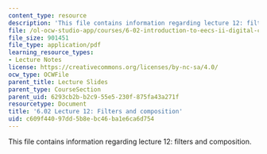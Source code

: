 ```yaml
---
content_type: resource
description: 'This file contains information regarding lecture 12: filters and composition.'
file: /ol-ocw-studio-app/courses/6-02-introduction-to-eecs-ii-digital-communication-systems-fall-2012/c609f44097dd5b8ebc46ba1e6ca6d754_MIT6_02F12_lec12.pdf
file_size: 901451
file_type: application/pdf
learning_resource_types:
- Lecture Notes
license: https://creativecommons.org/licenses/by-nc-sa/4.0/
ocw_type: OCWFile
parent_title: Lecture Slides
parent_type: CourseSection
parent_uid: 6293cb2b-b2c9-55e5-230f-875fa43a271f
resourcetype: Document
title: '6.02 Lecture 12: Filters and composition'
uid: c609f440-97dd-5b8e-bc46-ba1e6ca6d754
---
```

This file contains information regarding lecture 12: filters and composition.